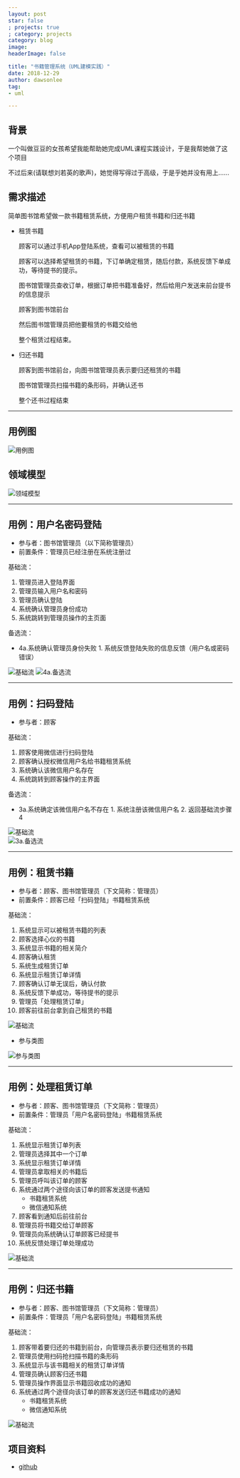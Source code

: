 ```yaml
---
layout: post
star: false
; projects: true
; category: projects
category: blog
image: 
headerImage: false

title: "书籍管理系统（UML建模实践）"
date: 2018-12-29
author: dawsonlee
tag:
- uml

---
```


  [1]: /assets/posts/2019-12-29-书籍管理系统（UML建模实践）/用例模型!用例图_0.jpg
  [2]: /assets/posts/2019-12-29-书籍管理系统（UML建模实践）/领域模型!领域模型类图_1.jpg
  [3]: /assets/posts/2019-12-29-书籍管理系统（UML建模实践）/设计模型!用例的实现!用户名密码登陆!用户名密码登陆!系统事件序列图!基础流_2.jpg
  [4]: /assets/posts/2019-12-29-书籍管理系统（UML建模实践）/设计模型!用例的实现!用户名密码登陆!用户名密码登陆!系统事件序列图!4a.备选流_7.jpg
  [5]: /assets/posts/2019-12-29-书籍管理系统（UML建模实践）/设计模型!用例的实现!扫码登陆!扫码登陆!系统事件序列图!基础流_6.jpg
  [6]: /assets/posts/2019-12-29-书籍管理系统（UML建模实践）/设计模型!用例的实现!扫码登陆!扫码登陆!系统事件序列图!3a.备选流_11.jpg
  [7]: /assets/posts/2019-12-29-书籍管理系统（UML建模实践）/设计模型!用例的实现!租赁书籍!租赁书籍!系统事件序列图!基础流_9.jpg
  [7-1]: /assets/posts/2019-12-29-书籍管理系统（UML建模实践）/设计模型!用例的实现!租赁书籍!租赁书籍参与类图_12.jpg
  [8]: /assets/posts/2019-12-29-书籍管理系统（UML建模实践）/设计模型!用例的实现!处理租赁订单!处理租赁订单!系统事件序列图!基础流_10.jpg
  [9]: /assets/posts/2019-12-29-书籍管理系统（UML建模实践）/设计模型!用例的实现!归还书籍!归还书籍!系统事件序列图!基础流_12.jpg

    
## 背景

一个叫做豆豆的女孩希望我能帮助她完成UML课程实践设计，于是我帮她做了这个项目

不过后来(请联想刘若英的歌声)，她觉得写得过于高级，于是乎她并没有用上......


## 需求描述

简单图书馆希望做一款书籍租赁系统，方便用户租赁书籍和归还书籍

* 租赁书籍

    顾客可以通过手机App登陆系统，查看可以被租赁的书籍
    
    顾客可以选择希望租赁的书籍，下订单确定租赁，随后付款，系统反馈下单成功，等待提书的提示。
    
    图书馆管理员查收订单，根据订单把书籍准备好，然后给用户发送来前台提书的信息提示
    
    顾客到图书馆前台
    
    然后图书馆管理员把他要租赁的书籍交给他
    
    整个租赁过程结束。

* 归还书籍

    顾客到图书馆前台，向图书馆管理员表示要归还租赁的书籍
    
    图书馆管理员扫描书籍的条形码，并确认还书
    
    整个还书过程结束

---

## 用例图
![用例图][1]

## 领域模型
![领域模型][2]

---

## 用例：用户名密码登陆
* 参与者：图书馆管理员（以下简称管理员）
* 前置条件：管理员已经注册在系统注册过

基础流：
1. 管理员进入登陆界面
2. 管理员输入用户名和密码
3. 管理员确认登陆
4. 系统确认管理员身份成功
5. 系统跳转到管理员操作的主页面

备选流：
* 4a.系统确认管理员身份失败
        1. 系统反馈登陆失败的信息反馈（用户名或密码错误）

![基础流][3]
![4a.备选流][4]

---

## 用例：扫码登陆
* 参与者：顾客

基础流：
1. 顾客使用微信进行扫码登陆
2. 顾客确认授权微信用户名给书籍租赁系统
3. 系统确认该微信用户名存在
4. 系统跳转到顾客操作的主界面

备选流：
* 3a.系统确定该微信用户名不存在
        1. 系统注册该微信用户名
        2. 返回基础流步骤4
      
![基础流][5]    
![3a.备选流][6]

---

## 用例：租赁书籍
* 参与者：顾客、图书馆管理员（下文简称：管理员）
* 前置条件：顾客已经「扫码登陆」书籍租赁系统

基础流：
1. 系统显示可以被租赁书籍的列表
2. 顾客选择心仪的书籍
3. 系统显示书籍的相关简介
4. 顾客确认租赁
5. 系统生成租赁订单
6. 系统显示租赁订单详情
7. 顾客确认订单无误后，确认付款
8. 系统反馈下单成功，等待提书的提示
9. 管理员「处理租赁订单」
10. 顾客前往前台拿到自己租赁的书籍

![基础流][7]

* 参与类图

![参与类图][7-1]

---

## 用例：处理租赁订单
* 参与者：顾客、图书馆管理员（下文简称：管理员）
* 前置条件：管理员「用户名密码登陆」书籍租赁系统

基础流：
1. 系统显示租赁订单列表
2. 管理员选择其中一个订单
3. 系统显示租赁订单详情
4. 管理员拿取相关的书籍后
5. 管理员呼叫该订单的顾客
6. 系统通过两个途径向该订单的顾客发送提书通知
    * 书籍租赁系统
    * 微信通知系统
7. 顾客看到通知后前往前台
8. 管理员将书籍交给订单顾客
9. 管理员向系统确认订单顾客已经提书
10. 系统反馈处理订单处理成功

![基础流][8]

---

## 用例：归还书籍
* 参与者：顾客、图书馆管理员（下文简称：管理员）
* 前置条件：管理员「用户名密码登陆」书籍租赁系统

基础流：
1. 顾客带着要归还的书籍到前台，向管理员表示要归还租赁的书籍
2. 管理员使用扫码抢扫描书籍的条形码
3. 系统显示与该书籍相关的租赁订单详情
4. 管理员确认顾客归还书籍
5. 管理员操作界面显示书籍回收成功的通知
6. 系统通过两个途径向该订单的顾客发送归还书籍成功的通知
    * 书籍租赁系统
    * 微信通知系统
    
![基础流][9]

## 项目资料

* [github](https://github.com/dawsonlee1790/library_system_uml_demo)



